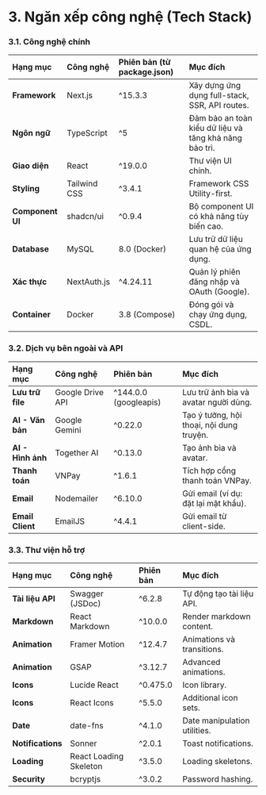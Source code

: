 # 3. Ngăn xếp công nghệ (Tech Stack)

### 3.1. Công nghệ chính

| Hạng mục         | Công nghệ    | Phiên bản (từ package.json) | Mục đích                                               |
| :--------------- | :----------- | :-------------------------- | :----------------------------------------------------- |
| **Framework**    | Next.js      | ^15.3.3                     | Xây dựng ứng dụng full-stack, SSR, API routes.         |
| **Ngôn ngữ**     | TypeScript   | ^5                          | Đảm bảo an toàn kiểu dữ liệu và tăng khả năng bảo trì. |
| **Giao diện**    | React        | ^19.0.0                     | Thư viện UI chính.                                     |
| **Styling**      | Tailwind CSS | ^3.4.1                      | Framework CSS Utility-first.                           |
| **Component UI** | shadcn/ui    | ^0.9.4                      | Bộ component UI có khả năng tùy biến cao.              |
| **Database**     | MySQL        | 8.0 (Docker)                | Lưu trữ dữ liệu quan hệ của ứng dụng.                  |
| **Xác thực**     | NextAuth.js  | ^4.24.11                    | Quản lý phiên đăng nhập và OAuth (Google).             |
| **Container**    | Docker       | 3.8 (Compose)               | Đóng gói và chạy ứng dụng, CSDL.                       |

### 3.2. Dịch vụ bên ngoài và API

| Hạng mục          | Công nghệ        | Phiên bản             | Mục đích                                 |
| :---------------- | :--------------- | :-------------------- | :--------------------------------------- |
| **Lưu trữ file**  | Google Drive API | ^144.0.0 (googleapis) | Lưu trữ ảnh bìa và avatar người dùng.    |
| **AI - Văn bản**  | Google Gemini    | ^0.22.0               | Tạo ý tưởng, hội thoại, nội dung truyện. |
| **AI - Hình ảnh** | Together AI      | ^0.13.0               | Tạo ảnh bìa và avatar.                   |
| **Thanh toán**    | VNPay            | ^1.6.1                | Tích hợp cổng thanh toán VNPay.          |
| **Email**         | Nodemailer       | ^6.10.0               | Gửi email (ví dụ: đặt lại mật khẩu).     |
| **Email Client**  | EmailJS          | ^4.4.1                | Gửi email từ client-side.                |

### 3.3. Thư viện hỗ trợ

| Hạng mục          | Công nghệ              | Phiên bản | Mục đích                     |
| :---------------- | :--------------------- | :-------- | :--------------------------- |
| **Tài liệu API**  | Swagger (JSDoc)        | ^6.2.8    | Tự động tạo tài liệu API.    |
| **Markdown**      | React Markdown         | ^10.0.0   | Render markdown content.     |
| **Animation**     | Framer Motion          | ^12.4.7   | Animations và transitions.   |
| **Animation**     | GSAP                   | ^3.12.7   | Advanced animations.         |
| **Icons**         | Lucide React           | ^0.475.0  | Icon library.                |
| **Icons**         | React Icons            | ^5.5.0    | Additional icon sets.        |
| **Date**          | date-fns               | ^4.1.0    | Date manipulation utilities. |
| **Notifications** | Sonner                 | ^2.0.1    | Toast notifications.         |
| **Loading**       | React Loading Skeleton | ^3.5.0    | Loading skeletons.           |
| **Security**      | bcryptjs               | ^3.0.2    | Password hashing.            |
